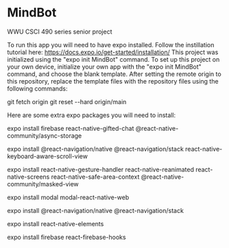 # MindBot
WWU CSCI 490 series senior project

To run this app you will need to have expo installed. Follow the instillation tutorial here: https://docs.expo.io/get-started/installation/
This project was initialized using the "expo init MindBot" command. To set up this project on your own device, initialize your own app with the "expo init MindBot" command, and choose the blank template. After setting the remote origin to this repository, replace the template files with the repository files using the following commands:

git fetch origin
git reset --hard origin/main

Here are some extra expo packages you will need to install:

expo install firebase react-native-gifted-chat @react-native-community/async-storage

expo install @react-navigation/native @react-navigation/stack react-native-keyboard-aware-scroll-view

expo install react-native-gesture-handler react-native-reanimated react-native-screens react-native-safe-area-context @react-native-community/masked-view

expo install modal modal-react-native-web

expo install @react-navigation/native @react-navigation/stack

expo install react-native-elements

expo install firebase react-firebase-hooks
